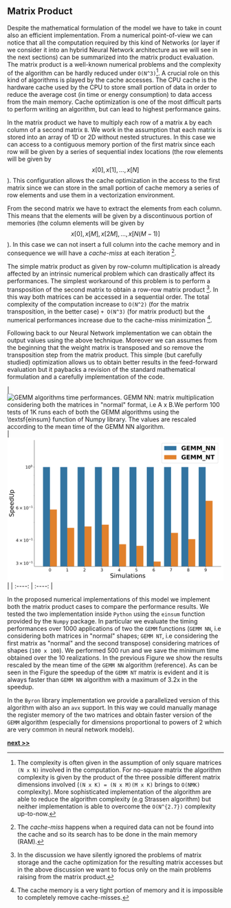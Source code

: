 ## Matrix Product

Despite the mathematical formulation of the model we have to take in count also an efficient implementation.
From a numerical point-of-view we can notice that all the computation required by this kind of Networks (or layer if we consider it into an hybrid Neural Network architecture as we will see in the next sections) can be summarized into the matrix product evaluation.
The matrix product is a well-known numerical problems and the complexity of the algorithm can be hardly reduced under `O(N^3)`[^1].
A crucial role on this kind of algorithms is played by the cache accesses.
The CPU cache is the hardware cache used by the CPU to store small portion of data in order to reduce the average cost (in time or energy consumption) to data access from the main memory.
Cache optimization is one of the most difficult parts to perform writing an algorithm, but can lead to highest performance gains.

In the matrix product we have to multiply each row of a matrix `A` by each column of a second matrix `B`.
We work in the assumption that each matrix is stored into an array of 1D or 2D without nested structures.
In this case we can access to a contiguous memory portion of the first matrix since each row will be given by a series of sequential index locations (the row elements will be given by $$x[0], x[1], \dots, x[N]$$).
This configuration allows the cache optimization in the access to the first matrix since we can store in the small portion of cache memory a series of row elements and use them in a vectorization environment.

From the second matrix we have to extract the elements from each column.
This means that the elements will be given by a discontinuous portion of memories (the column elements will be given by $$x[0], x[M], x[2M], \dots, x[N(M-1)]$$).
In this case we can not insert a full column into the cache memory and in consequence we will have a *cache-miss* at each iteration [^2].

The simple matrix product as given by row-column multiplication is already affected by an intrinsic numerical problem which can drastically affect its performances.
The simplest workaround of this problem is to perform a transposition of the second matrix to obtain a row-row matrix product [^3].
In this way both matrices can be accessed in a sequential order.
The total complexity of the computation increase to `O(N^2)` (for the matrix transposition, in the better case) `+ O(N^3)` (for matrix product) but the numerical performances increase due to the cache-miss minimization [^4].

Following back to our Neural Network implementation we can obtain the output values using the above technique.
Moreover we can assumes from the beginning that the weight matrix is transposed and so remove the transposition step from the matrix product.
This simple (but carefully studied) optimization allows us to obtain better results in the feed-forward evaluation but it paybacks a revision of the standard mathematical formulation and a carefully implementation of the code.

| ![`GEMM` algorithms time performances. `GEMM NN`: matrix multiplication considering both the matrices in "normal" format, i.e `A x B`.We perform 100 tests of 1K runs each of both the `GEMM` algorithms using the \textsf{einsum} function of `Numpy` library.
The values are rescaled according to the mean time of the `GEMM NN` algorithm.](../../../../img/gemm_schema.png) | ![`GEMM NT`: matrix multiplication considering the first matrix in normal format and the second one transposed, i.e `A x B^T`.](https://raw.githubusercontent.com/Nico-Curti/PhDthesis/master/img/gemm.svg?token=AF4CJX7MMGLFVWT66DMQLKC5V4IWE&sanitize=true) |
| :----: | :----: |

In the proposed numerical implementations of this model we implement both the matrix product cases to compare the performance results.
We tested the two implementation inside `Python` using the `einsum` function provided by the `Numpy` package.
In particular we evaluate the timing performances over 1000 applications of two the `GEMM` functions (`GEMM NN`, i.e considering both matrices in "normal" shapes; `GEMM NT`, i.e considering the first matrix as "normal" and the second transpose) considering matrices of shapes (`100 x 100`).
We performed 500 run and we save the minimum time obtained over the 10 realizations.
In the previous Figure we show the results rescaled by the mean time of the `GEMM NN` algorithm (reference).
As can be seen in the Figure the speedup of the `GEMM NT` matrix is evident and it is always faster than `GEMM NN` algorithm with a maximum of 3.2x in the speedup.

In the `Byron` library implementation we provide a parallelized version of this algorithm with also an `avx` support.
In this way we could manually manage the register memory of the two matrices and obtain faster version of the `GEMM` algorithm (especially for dimensions proportional to powers of 2 which are very common in neural network models).


[^1]: The complexity is often given in the assumption of only square matrices `(N x N)` involved in the computation. For no-square matrix the algorithm complexity is given by the product of the three possible different matrix dimensions involved (`(N x K) = (N x M)(M x K)` brings to `O(NMK)` complexity). More sophisticated implementation of the algorithm are able to reduce the algorithm complexity (e.g Strassen algorithm) but neither implementation is able to overcome the `O(N^{2.7})` complexity up-to-now.

[^2]: The *cache-miss* happens when a required data can not be found into the cache and so its search has to be done in the main memory (RAM).

[^3]: In the discussion we have silently ignored the problems of matrix storage and the cache optimization for the resulting matrix accesses but in the above discussion we want to focus only on the main problems raising from the matrix product.

[^4]: The cache memory is a very tight portion of memory and it is impossible to completely remove cache-misses.


[**next >>**](./Activations.md)

